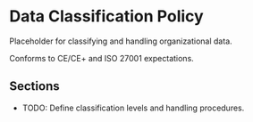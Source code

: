 # Data Classification Policy

Placeholder for classifying and handling organizational data.

Conforms to CE/CE+ and ISO 27001 expectations.

## Sections
- TODO: Define classification levels and handling procedures.
